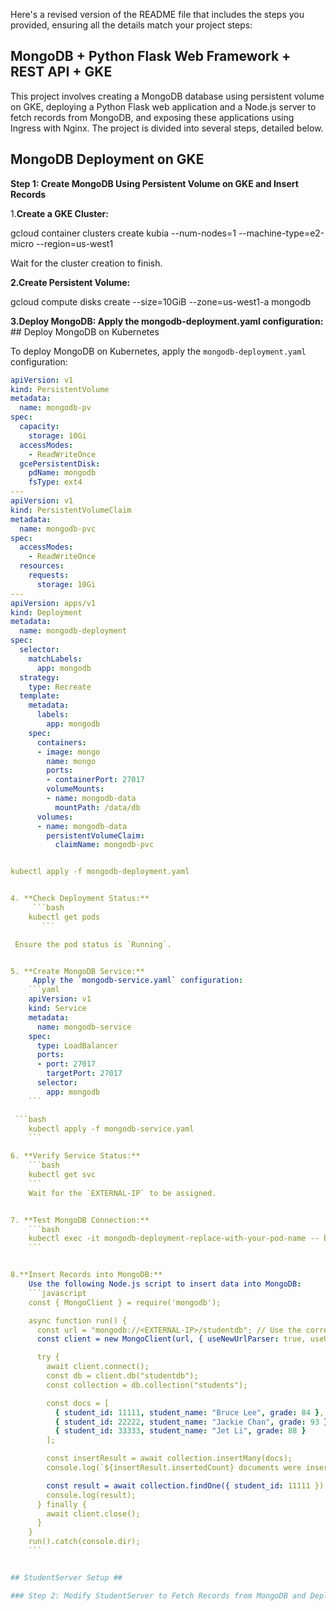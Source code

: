 Here's a revised version of the README file that includes the steps you provided, ensuring all the details match your project steps:


## MongoDB + Python Flask Web Framework + REST API + GKE ##

This project involves creating a MongoDB database using persistent volume on GKE, deploying a Python Flask web application and a Node.js server to fetch records from MongoDB, and exposing these applications using Ingress with Nginx. The project is divided into several steps, detailed below.

## MongoDB Deployment on GKE ##

**Step 1: Create MongoDB Using Persistent Volume on GKE and Insert Records**

1.**Create a GKE Cluster:**

gcloud container clusters create kubia --num-nodes=1 --machine-type=e2-micro --region=us-west1

Wait for the cluster creation to finish.

**2.Create Persistent Volume:**

gcloud compute disks create --size=10GiB --zone=us-west1-a mongodb

**3.Deploy MongoDB: Apply the mongodb-deployment.yaml configuration:**
     ## Deploy MongoDB on Kubernetes

To deploy MongoDB on Kubernetes, apply the `mongodb-deployment.yaml` configuration:

```yaml
apiVersion: v1
kind: PersistentVolume
metadata:
  name: mongodb-pv
spec:
  capacity:
    storage: 10Gi
  accessModes:
    - ReadWriteOnce
  gcePersistentDisk:
    pdName: mongodb
    fsType: ext4
---
apiVersion: v1
kind: PersistentVolumeClaim
metadata:
  name: mongodb-pvc
spec:
  accessModes:
    - ReadWriteOnce
  resources:
    requests:
      storage: 10Gi
---
apiVersion: apps/v1
kind: Deployment
metadata:
  name: mongodb-deployment
spec:
  selector:
    matchLabels:
      app: mongodb
  strategy:
    type: Recreate
  template:
    metadata:
      labels:
        app: mongodb
    spec:
      containers:
      - image: mongo
        name: mongo
        ports:
        - containerPort: 27017
        volumeMounts:
        - name: mongodb-data
          mountPath: /data/db
      volumes:
      - name: mongodb-data
        persistentVolumeClaim:
          claimName: mongodb-pvc


kubectl apply -f mongodb-deployment.yaml


4. **Check Deployment Status:**
     ```bash
    kubectl get pods
       ```

 Ensure the pod status is `Running`.


5. **Create MongoDB Service:**
     Apply the `mongodb-service.yaml` configuration:
    ```yaml
    apiVersion: v1
    kind: Service
    metadata:
      name: mongodb-service
    spec:
      type: LoadBalancer
      ports:
      - port: 27017
        targetPort: 27017
      selector:
        app: mongodb
    ```

 ```bash
    kubectl apply -f mongodb-service.yaml
    ```

6. **Verify Service Status:**
    ```bash
    kubectl get svc
    ```
    Wait for the `EXTERNAL-IP` to be assigned.


7. **Test MongoDB Connection:**
    ```bash
    kubectl exec -it mongodb-deployment-replace-with-your-pod-name -- bash
    ```


8.**Insert Records into MongoDB:**
    Use the following Node.js script to insert data into MongoDB:
    ```javascript
    const { MongoClient } = require('mongodb');

    async function run() {
      const url = "mongodb://<EXTERNAL-IP>/studentdb"; // Use the correct IP and port
      const client = new MongoClient(url, { useNewUrlParser: true, useUnifiedTopology: true });

      try {
        await client.connect();
        const db = client.db("studentdb");
        const collection = db.collection("students");

        const docs = [
          { student_id: 11111, student_name: "Bruce Lee", grade: 84 },
          { student_id: 22222, student_name: "Jackie Chan", grade: 93 },
          { student_id: 33333, student_name: "Jet Li", grade: 88 }
        ];

        const insertResult = await collection.insertMany(docs);
        console.log(`${insertResult.insertedCount} documents were inserted`);

        const result = await collection.findOne({ student_id: 11111 });
        console.log(result);
      } finally {
        await client.close();
      }
    }
    run().catch(console.dir);
    ```


## StudentServer Setup ##

### Step 2: Modify StudentServer to Fetch Records from MongoDB and Deploy to GKE
